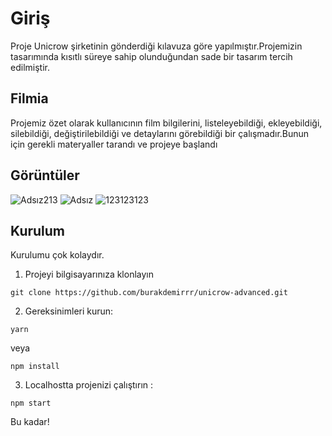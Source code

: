 # Giriş
Proje Unicrow şirketinin gönderdiği kılavuza göre yapılmıştır.Projemizin tasarımında kısıtlı süreye sahip olunduğundan sade bir tasarım tercih edilmiştir.

## Filmia

Projemiz özet olarak kullanıcının film bilgilerini, listeleyebildiği,
ekleyebildiği, silebildiği, değiştirilebildiği ve detaylarını görebildiği bir çalışmadır.Bunun için gerekli materyaller tarandı ve projeye başlandı


## Görüntüler
![Adsız213](https://user-images.githubusercontent.com/46084021/177218802-871b21f0-452d-4884-b7bf-11f9ce6d9c01.png)
![Adsız](https://user-images.githubusercontent.com/46084021/177218805-9b7e985b-3cb4-4d30-b6fd-877283640db6.png)
![123123123](https://user-images.githubusercontent.com/46084021/177218815-1b1585c1-9acc-4644-9785-6490d3039459.png)

## Kurulum

Kurulumu çok kolaydır.

1) Projeyi bilgisayarınıza klonlayın
   
```
git clone https://github.com/burakdemirrr/unicrow-advanced.git
```

2) Gereksinimleri kurun:
```
yarn
```
veya
```
npm install
```
3) Localhostta projenizi çalıştırın :
```
npm start
```

Bu kadar!


